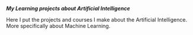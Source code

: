 ***My Learning projects about Artificial Intelligence***

Here I put the projects and courses I make about the Artificial Intelligence. 
More specifically about Machine Learning. 

